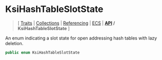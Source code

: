 # KsiHashTableSlotState

> \[ [Traits](../traits.md)
> \| [Collections](../collections.md)
> \| [Referencing](../borrow-checker-at-home.md)
> \| [ECS](../ecs.md)
> \| **[API](index.g.md) / KsiHashTableSlotState**
> \]

An enum indicating a slot state for open addressing hash tables with lazy deletion.

```csharp
public enum KsiHashTableSlotState 
```
